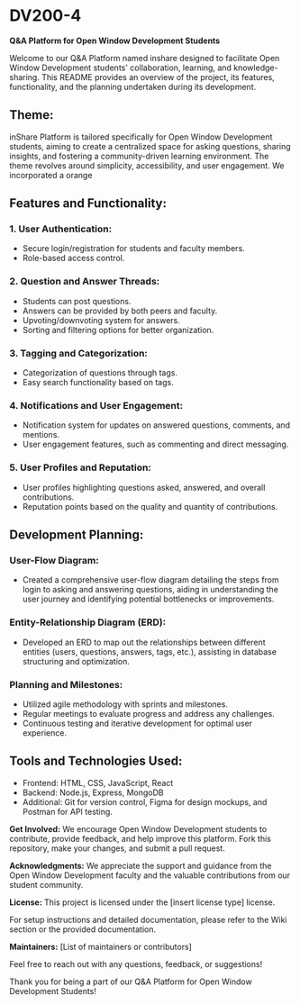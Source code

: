 # DV200-4
**Q&A Platform for Open Window Development Students**

Welcome to our Q&A Platform named inshare designed to facilitate Open Window Development students' collaboration, learning, and knowledge-sharing. This README provides an overview of the project, its features, functionality, and the planning undertaken during its development.

## Theme:
inShare Platform is tailored specifically for Open Window Development students, aiming to create a centralized space for asking questions, sharing insights, and fostering a community-driven learning environment. The theme revolves around simplicity, accessibility, and user engagement. We incorporated a orange 

## Features and Functionality:

### 1. User Authentication:
- Secure login/registration for students and faculty members.
- Role-based access control.

### 2. Question and Answer Threads:
- Students can post questions.
- Answers can be provided by both peers and faculty.
- Upvoting/downvoting system for answers.
- Sorting and filtering options for better organization.

### 3. Tagging and Categorization:
- Categorization of questions through tags.
- Easy search functionality based on tags.

### 4. Notifications and User Engagement:
- Notification system for updates on answered questions, comments, and mentions.
- User engagement features, such as commenting and direct messaging.

### 5. User Profiles and Reputation:
- User profiles highlighting questions asked, answered, and overall contributions.
- Reputation points based on the quality and quantity of contributions.

## Development Planning:

### User-Flow Diagram:
- Created a comprehensive user-flow diagram detailing the steps from login to asking and answering questions, aiding in understanding the user journey and identifying potential bottlenecks or improvements.

### Entity-Relationship Diagram (ERD):
- Developed an ERD to map out the relationships between different entities (users, questions, answers, tags, etc.), assisting in database structuring and optimization.

### Planning and Milestones:
- Utilized agile methodology with sprints and milestones.
- Regular meetings to evaluate progress and address any challenges.
- Continuous testing and iterative development for optimal user experience.

## Tools and Technologies Used:
- Frontend: HTML, CSS, JavaScript, React
- Backend: Node.js, Express, MongoDB
- Additional: Git for version control, Figma for design mockups, and Postman for API testing.

**Get Involved:**
We encourage Open Window Development students to contribute, provide feedback, and help improve this platform. Fork this repository, make your changes, and submit a pull request.

**Acknowledgments:**
We appreciate the support and guidance from the Open Window Development faculty and the valuable contributions from our student community.

**License:**
This project is licensed under the [insert license type] license.

For setup instructions and detailed documentation, please refer to the Wiki section or the provided documentation.

**Maintainers:**
[List of maintainers or contributors]

Feel free to reach out with any questions, feedback, or suggestions!

Thank you for being a part of our Q&A Platform for Open Window Development Students!
